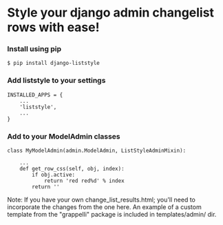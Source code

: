 # Style your django admin changelist rows with ease! 

### Install using pip

    $ pip install django-liststyle

### Add liststyle to your settings

    INSTALLED_APPS = {
        ...
        'liststyle',
        ...
    }

### Add to your ModelAdmin classes

    class MyModelAdmin(admin.ModelAdmin, ListStyleAdminMixin):
        
        ...
        def get_row_css(self, obj, index):
            if obj.active:
                return 'red red%d' % index
            return ''
        
Note: If you have your own change_list_results.html; you'll need to 
incorporate the changes from the one here. An example of a custom template
from the "grappelli" package is included in templates/admin/ dir.
